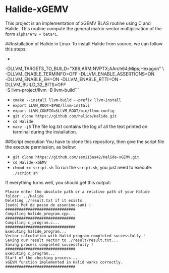 # Halide-xGEMV
This project is an implementation of xGEMV BLAS routine using C and Halide.
This routine compute the general matrix-vector multiplication of the form ```alpha*A*B + beta*C```.

##Installation of Halide in Linux
To install Halide from source, we can follow this steps:
  - ```cmake -DCMAKE_BUILD_TYPE=Release -DLLVM_ENABLE_PROJECTS="clang;lld;clang-tools-extra" \
  -DLLVM_TARGETS_TO_BUILD="X86;ARM;NVPTX;AArch64;Mips;Hexagon" \ 
  -DLLVM_ENABLE_TERMINFO=OFF -DLLVM_ENABLE_ASSERTIONS=ON \
  -DLLVM_ENABLE_EH=ON -DLLVM_ENABLE_RTTI=ON -DLLVM_BUILD_32_BITS=OFF \
  -S llvm-project/llvm -B llvm-build```
  - ``` cmake --install llvm-build --prefix llvm-install ```
  - ``` export LLVM_ROOT=$PWD/llvm-install ```
  - ``` export LLVM_CONFIG=$LLVM_ROOT/bin/llvm-config ```
  - ``` git clone https://github.com/halide/Halide.git ```
  - ``` cd Halide ```
  - ``` make -j8 ```
The file log.txt contains the log of all the text printed on terminal during the installation.

##Script execution
You have to clone this repository, then give the script file the execute permission, as below:
- ``` git clone https://github.com/sami15as42/Halide-xGEMV.git ```
- ``` cd Halide-xGEMV ```
- ``` chmod +x script.sh ```
To run the ```script.sh```, you just need to execute: ``` ./script.sh ```

If everything turns well, you should get this output:
```
Please enter the absolute path or a relative path of your Halide folder: ../Halide
Deleting ./result.txt if it exists
[sudo] Mot de passe de assenine-sami : 
###############################
Compiling halide_program.cpp...
###############################
Compiling c_program.c...
###############################
Executing halide_program...
Vector calculation with Halid program completed successfully !
Saving our result vector to ./result/result.txt...
Saving process completed successfully !
###############################
Executing c_program...
Start of the checking process...
xGEVM function implemented in Halid works correctly.
###############################
```
